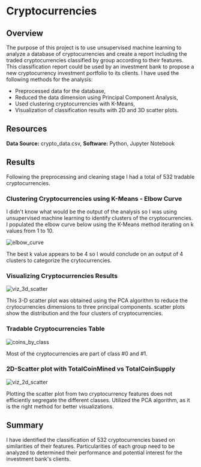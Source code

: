 # Cryptocurrencies
## Overview
The purpose of this project is to use unsupervised machine learning to analyze a database of cryptocurrencies and create a report including the traded cryptocurrencies classified by group according to their features.
This classification report could be used by an investment bank to propose a new cryptocurrency investment portfolio to its clients.
I have used the following methods for the analysis:

* Preprocessed data for the database,
* Reduced the data dimension using Principal Component Analysis,
* Used clustering cryptocurrencies with K-Means,
* Visualization of classification results with 2D and 3D scatter plots.

## Resources
**Data Source:** crypto_data.csv,
**Software:** Python, Jupyter Notebook

## Results
Following the preprocessing and cleaning stage I had a total of 532 tradable cryptocurrencies.


### Clustering Cryptocurrencies using K-Means - Elbow Curve
I didn't know what would be the output of the analysis so I was using unsupervised machine learning to identify clusters of the cryptocurrencies.
I populated the elbow curve below using the K-Means method iterating on k values from 1 to 10.

![elbow_curve](https://user-images.githubusercontent.com/96354508/166585613-433fa598-47c4-4733-b063-59ae77d1d8ff.png)

The best k value appears to be 4 so I would conclude on an output of 4 clusters to categorize the crytocurrencies.

### Visualizing Cryptocurrencies Results

![viz_3d_scatter](https://user-images.githubusercontent.com/96354508/166585703-02408fe7-02a8-4eb5-8e5d-23038f2409ab.png)

This 3-D scatter plot was obtained using the PCA algorithm to reduce the crytocurrencies dimensions to three principal components. scatter plots show the distribution and the four clusters of cryptocurrencies.

### Tradable Cryptocurrencies Table
![coins_by_class](https://user-images.githubusercontent.com/96354508/166586334-f65a4e4b-8635-4886-a11f-03cd15793896.png)

Most of the cryptocurrencies are part of class #0 and #1.

### 2D-Scatter plot with TotalCoinMined vs TotalCoinSupply

![viz_2d_scatter](https://user-images.githubusercontent.com/96354508/166586493-a6ef1db1-99e0-4028-a2cd-728d646f4338.png)

Plotting the scatter plot from two cryptocurrency features does not efficiently segregate the different classes. Utilized the PCA algorithm, as it is the right method for better visualizations.

## Summary
I have identified the classification of 532 cryptocurrencies based on similarities of their features. Particularities of each group need to be analyzed to determined their performance and potential interest for the investment bank's clients.




